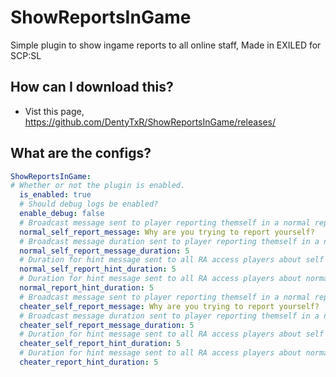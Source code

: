 # ShowReportsInGame
Simple plugin to show ingame reports to all online staff, Made in EXILED for SCP:SL

## How can I download this?
  - Vist this page, https://github.com/DentyTxR/ShowReportsInGame/releases/

## What are the configs?
```yml
ShowReportsInGame:
# Whether or not the plugin is enabled.
  is_enabled: true
  # Should debug logs be enabled?
  enable_debug: false
  # Broadcast message sent to player reporting themself in a normal report
  normal_self_report_message: Why are you trying to report yourself?
  # Broadcast message duration sent to player reporting themself in a normal report
  normal_self_report_message_duration: 5
  # Duration for hint message sent to all RA access players about self report in a normal report
  normal_self_report_hint_duration: 5
  # Duration for hint message sent to all RA access players about normal report
  normal_report_hint_duration: 5
  # Broadcast message sent to player reporting themself in a normal report
  cheater_self_report_message: Why are you trying to report yourself?
  # Broadcast message duration sent to player reporting themself in a normal report
  cheater_self_report_message_duration: 5
  # Duration for hint message sent to all RA access players about self report in a normal report
  cheater_self_report_hint_duration: 5
  # Duration for hint message sent to all RA access players about normal report
  cheater_report_hint_duration: 5
  ```
